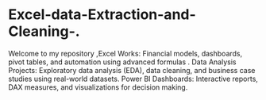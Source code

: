 # Excel-data-Extraction-and-Cleaning-.
Welcome to my repository ,Excel Works: Financial models, dashboards, pivot tables, and automation using advanced formulas . Data Analysis Projects: Exploratory data analysis (EDA), data cleaning, and business case studies using real-world datasets. Power BI Dashboards: Interactive reports, DAX measures, and visualizations  for decision making.
